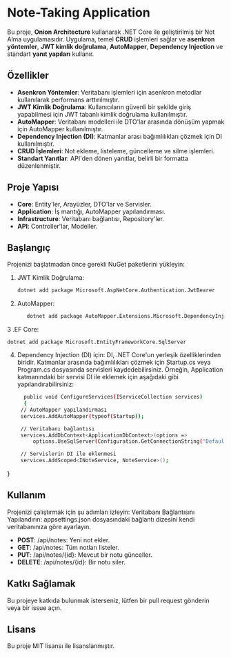 # Note-Taking Application

Bu proje, **Onion Architecture** kullanarak .NET Core ile geliştirilmiş bir Not Alma uygulamasıdır. Uygulama, temel **CRUD** işlemleri sağlar ve **asenkron yöntemler**, **JWT kimlik doğrulama**, **AutoMapper**, **Dependency Injection** ve standart **yanıt yapıları** kullanır.

## Özellikler

- **Asenkron Yöntemler**: Veritabanı işlemleri için asenkron metodlar kullanılarak performans arttırılmıştır.
- **JWT Kimlik Doğrulama**: Kullanıcıların güvenli bir şekilde giriş yapabilmesi için JWT tabanlı kimlik doğrulama kullanılmıştır.
- **AutoMapper**: Veritabanı modelleri ile DTO'lar arasında dönüşüm yapmak için AutoMapper kullanılmıştır.
- **Dependency Injection (DI)**: Katmanlar arası bağımlılıkları çözmek için DI kullanılmıştır.
- **CRUD İşlemleri**: Not ekleme, listeleme, güncelleme ve silme işlemleri.
- **Standart Yanıtlar**: API'den dönen yanıtlar, belirli bir formatta düzenlenmiştir.

## Proje Yapısı

- **Core**: Entity'ler, Arayüzler, DTO'lar ve Servisler.
- **Application**: İş mantığı, AutoMapper yapılandırması.
- **Infrastructure**: Veritabanı bağlantısı, Repository'ler.
- **API**: Controller'lar, Modeller.

## Başlangıç

Projenizi başlatmadan önce gerekli NuGet paketlerini yükleyin:

1. JWT Kimlik Doğrulama:
   ```bash
   dotnet add package Microsoft.AspNetCore.Authentication.JwtBearer
2. AutoMapper:
   ```bash
      dotnet add package AutoMapper.Extensions.Microsoft.DependencyInjection
3 .EF Core:

    dotnet add package Microsoft.EntityFrameworkCore.SqlServer
4. Dependency Injection (DI) için:
DI, .NET Core'un yerleşik özelliklerinden biridir. Katmanlar arasında bağımlılıkları çözmek için Startup.cs veya Program.cs dosyasında servisleri kaydedebilirsiniz.
Örneğin, Application katmanındaki bir servisi DI ile eklemek için aşağıdaki gibi yapılandırabilirsiniz:
   ```bash
     public void ConfigureServices(IServiceCollection services)
     {
    // AutoMapper yapılandırması
    services.AddAutoMapper(typeof(Startup));

    // Veritabanı bağlantısı
    services.AddDbContext<ApplicationDbContext>(options =>
        options.UseSqlServer(Configuration.GetConnectionString("DefaultConnection")));

    // Servislerin DI ile eklenmesi
    services.AddScoped<INoteService, NoteService>();
}

## Kullanım
Projenizi çalıştırmak için şu adımları izleyin:
Veritabanı Bağlantısını Yapılandırın: appsettings.json dosyasındaki bağlantı dizesini kendi veritabanınıza göre ayarlayın.


- **POST**: /api/notes: Yeni not ekler.
- **GET**: /api/notes: Tüm notları listeler.
- **PUT**:  /api/notes/{id}: Mevcut bir notu günceller.
- **DELETE**: /api/notes/{id}: Bir notu siler.
## Katkı Sağlamak
Bu projeye katkıda bulunmak isterseniz, lütfen bir pull request gönderin veya bir issue açın.

## Lisans
Bu proje MIT lisansı ile lisanslanmıştır.





